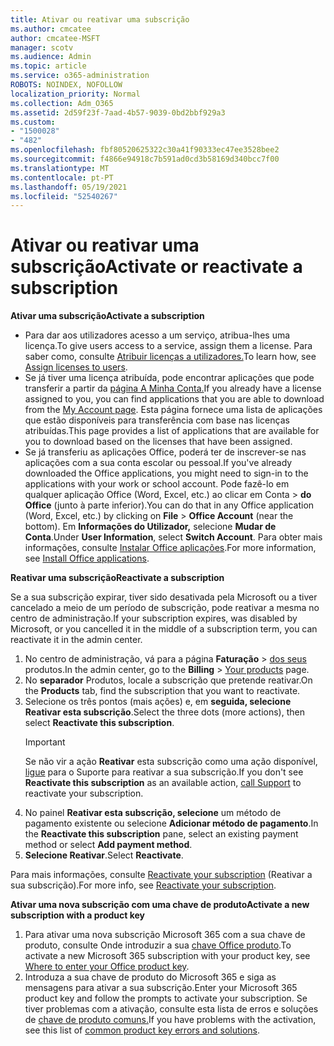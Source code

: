 ```yaml
---
title: Ativar ou reativar uma subscrição
ms.author: cmcatee
author: cmcatee-MSFT
manager: scotv
ms.audience: Admin
ms.topic: article
ms.service: o365-administration
ROBOTS: NOINDEX, NOFOLLOW
localization_priority: Normal
ms.collection: Adm_O365
ms.assetid: 2d59f23f-7aad-4b57-9039-0bd2bbf929a3
ms.custom:
- "1500028"
- "482"
ms.openlocfilehash: fbf80520625322c30a41f90333ec47ee3528bee2
ms.sourcegitcommit: f4866e94918c7b591ad0cd3b58169d340bcc7f00
ms.translationtype: MT
ms.contentlocale: pt-PT
ms.lasthandoff: 05/19/2021
ms.locfileid: "52540267"
---
```

# <a name="activate-or-reactivate-a-subscription"></a><span data-ttu-id="6bb59-102">Ativar ou reativar uma subscrição</span><span class="sxs-lookup"><span data-stu-id="6bb59-102">Activate or reactivate a subscription</span></span>

<span data-ttu-id="6bb59-103">**Ativar uma subscrição**</span><span class="sxs-lookup"><span data-stu-id="6bb59-103">**Activate a subscription**</span></span>

- <span data-ttu-id="6bb59-104">Para dar aos utilizadores acesso a um serviço, atribua-lhes uma licença.</span><span class="sxs-lookup"><span data-stu-id="6bb59-104">To give users access to a service, assign them a license.</span></span> <span data-ttu-id="6bb59-105">Para saber como, consulte [Atribuir licenças a utilizadores.](/microsoft-365/admin/manage/assign-licenses-to-users)</span><span class="sxs-lookup"><span data-stu-id="6bb59-105">To learn how, see [Assign licenses to users](/microsoft-365/admin/manage/assign-licenses-to-users).</span></span>
- <span data-ttu-id="6bb59-106">Se já tiver uma licença atribuída, pode encontrar aplicações que pode transferir a partir da [página A Minha Conta.](https://portal.office.com/account/#installs)</span><span class="sxs-lookup"><span data-stu-id="6bb59-106">If you already have a license assigned to you, you can find applications that you are able to download from the [My Account page](https://portal.office.com/account/#installs).</span></span> <span data-ttu-id="6bb59-107">Esta página fornece uma lista de aplicações que estão disponíveis para transferência com base nas licenças atribuídas.</span><span class="sxs-lookup"><span data-stu-id="6bb59-107">This page provides a list of applications that are available for you to download based on the licenses that have been assigned.</span></span>
- <span data-ttu-id="6bb59-108">Se já transferiu as aplicações Office, poderá ter de inscrever-se nas aplicações com a sua conta escolar ou pessoal.</span><span class="sxs-lookup"><span data-stu-id="6bb59-108">If you've already downloaded the Office applications, you might need to sign-in to the applications with your work or school account.</span></span> <span data-ttu-id="6bb59-109">Pode fazê-lo em qualquer aplicação Office (Word, Excel, etc.) ao clicar em Conta  >  **do Office** (junto à parte inferior).</span><span class="sxs-lookup"><span data-stu-id="6bb59-109">You can do that in any Office application (Word, Excel, etc.) by clicking on **File** > **Office Account** (near the bottom).</span></span> <span data-ttu-id="6bb59-110">Em **Informações do Utilizador,** selecione **Mudar de Conta**.</span><span class="sxs-lookup"><span data-stu-id="6bb59-110">Under **User Information**, select **Switch Account**.</span></span> <span data-ttu-id="6bb59-111">Para obter mais informações, consulte [Instalar Office aplicações](/microsoft-365/admin/setup/install-applications).</span><span class="sxs-lookup"><span data-stu-id="6bb59-111">For more information, see [Install Office applications](/microsoft-365/admin/setup/install-applications).</span></span>

<span data-ttu-id="6bb59-112">**Reativar uma subscrição**</span><span class="sxs-lookup"><span data-stu-id="6bb59-112">**Reactivate a subscription**</span></span>

<span data-ttu-id="6bb59-113">Se a sua subscrição expirar, tiver sido desativada pela Microsoft ou a tiver cancelado a meio de um período de subscrição, pode reativar a mesma no centro de administração.</span><span class="sxs-lookup"><span data-stu-id="6bb59-113">If your subscription expires, was disabled by Microsoft, or you cancelled it in the middle of a subscription term, you can reactivate it in the admin center.</span></span>
  
1. <span data-ttu-id="6bb59-114">No centro de administração, vá para a página **Faturação**  >  [dos seus](https://go.microsoft.com/fwlink/p/?linkid=842054) produtos.</span><span class="sxs-lookup"><span data-stu-id="6bb59-114">In the admin center, go to the **Billing** > [Your products](https://go.microsoft.com/fwlink/p/?linkid=842054) page.</span></span>
2. <span data-ttu-id="6bb59-115">No **separador** Produtos, locale a subscrição que pretende reativar.</span><span class="sxs-lookup"><span data-stu-id="6bb59-115">On the **Products** tab, find the subscription that you want to reactivate.</span></span>
3. <span data-ttu-id="6bb59-116">Selecione os três pontos (mais ações) e, em **seguida, selecione Reativar esta subscrição**.</span><span class="sxs-lookup"><span data-stu-id="6bb59-116">Select the three dots (more actions), then select **Reactivate this subscription**.</span></span>
    > [!IMPORTANT]
    > <span data-ttu-id="6bb59-117">Se não vir a ação **Reativar** esta subscrição como uma ação disponível, [ligue](https://go.microsoft.com/fwlink/p/?linkid=518322) para o Suporte para reativar a sua subscrição.</span><span class="sxs-lookup"><span data-stu-id="6bb59-117">If you don't see **Reactivate this subscription** as an available action, [call Support](https://go.microsoft.com/fwlink/p/?linkid=518322) to reactivate your subscription.</span></span>
4. <span data-ttu-id="6bb59-118">No painel **Reativar esta subscrição, selecione** um método de pagamento existente ou selecione **Adicionar método de pagamento**.</span><span class="sxs-lookup"><span data-stu-id="6bb59-118">In the **Reactivate this subscription** pane, select an existing payment method or select **Add payment method**.</span></span>
5. <span data-ttu-id="6bb59-119">**Selecione Reativar**.</span><span class="sxs-lookup"><span data-stu-id="6bb59-119">Select **Reactivate**.</span></span>

<span data-ttu-id="6bb59-120">Para mais informações, consulte [Reactivate your subscription](/microsoft-365/commerce/subscriptions/reactivate-your-subscription) (Reativar a sua subscrição).</span><span class="sxs-lookup"><span data-stu-id="6bb59-120">For more info, see [Reactivate your subscription](/microsoft-365/commerce/subscriptions/reactivate-your-subscription).</span></span>

<span data-ttu-id="6bb59-121">**Ativar uma nova subscrição com uma chave de produto**</span><span class="sxs-lookup"><span data-stu-id="6bb59-121">**Activate a new subscription with a product key**</span></span>

1. <span data-ttu-id="6bb59-122">Para ativar uma nova subscrição Microsoft 365 com a sua chave de produto, consulte Onde introduzir a sua [chave Office produto](https://support.office.com/article/where-to-enter-your-office-product-key-0a82e5ae-739e-4b92-a6f4-2ec780c185db).</span><span class="sxs-lookup"><span data-stu-id="6bb59-122">To activate a new Microsoft 365 subscription with your product key, see [Where to enter your Office product key](https://support.office.com/article/where-to-enter-your-office-product-key-0a82e5ae-739e-4b92-a6f4-2ec780c185db).</span></span>
2. <span data-ttu-id="6bb59-123">Introduza a sua chave de produto do Microsoft 365 e siga as mensagens para ativar a sua subscrição.</span><span class="sxs-lookup"><span data-stu-id="6bb59-123">Enter your Microsoft 365 product key and follow the prompts to activate your subscription.</span></span> <span data-ttu-id="6bb59-124">Se tiver problemas com a ativação, consulte esta lista de erros e soluções de [chave de produto comuns.](/microsoft-365/commerce/product-key-errors-and-solutions)</span><span class="sxs-lookup"><span data-stu-id="6bb59-124">If you have problems with the activation, see this list of [common product key errors and solutions](/microsoft-365/commerce/product-key-errors-and-solutions).</span></span>